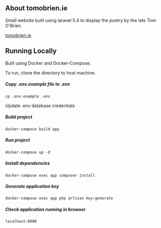 ## About tomobrien.ie

Small website built using laravel 5.4 to display the poetry by the late Tom O'Brien.

<a href="http://tomobrien.ie">tomobrien.ie</a>

## Running Locally

Built using Docker and Docker-Compose.

To run, clone the directory to host machine.

##### Copy .env.example file to .env

`cp .env.example .env`

Update .env database credentials

##### Build project

`docker-compose build app`

##### Run project

`docker-compose up -d`

##### Install dependencies

`docker-compose exec app composer install`

##### Generate application key

`docker-compose exec app php artisan key:generate`

##### Check application running in browser

`localhost:8000`
